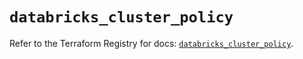 # `databricks_cluster_policy`

Refer to the Terraform Registry for docs: [`databricks_cluster_policy`](https://registry.terraform.io/providers/databricks/databricks/1.75.0/docs/resources/cluster_policy).

